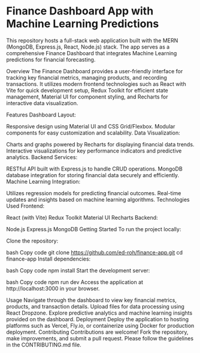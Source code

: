 # Finance Dashboard App with Machine Learning Predictions
This repository hosts a full-stack web application built with the MERN (MongoDB, Express.js, React, Node.js) stack. The app serves as a comprehensive Finance Dashboard that integrates Machine Learning predictions for financial forecasting.

Overview
The Finance Dashboard provides a user-friendly interface for tracking key financial metrics, managing products, and recording transactions. It utilizes modern frontend technologies such as React with Vite for quick development setup, Redux Toolkit for efficient state management, Material UI for component styling, and Recharts for interactive data visualization.

Features
Dashboard Layout:

Responsive design using Material UI and CSS Grid/Flexbox.
Modular components for easy customization and scalability.
Data Visualization:

Charts and graphs powered by Recharts for displaying financial data trends.
Interactive visualizations for key performance indicators and predictive analytics.
Backend Services:

RESTful API built with Express.js to handle CRUD operations.
MongoDB database integration for storing financial data securely and efficiently.
Machine Learning Integration:

Utilizes regression models for predicting financial outcomes.
Real-time updates and insights based on machine learning algorithms.
Technologies Used
Frontend:

React (with Vite)
Redux Toolkit
Material UI
Recharts
Backend:

Node.js
Express.js
MongoDB
Getting Started
To run the project locally:

Clone the repository:

bash
Copy code
git clone https://github.com/ed-roh/finance-app.git
cd finance-app
Install dependencies:

bash
Copy code
npm install
Start the development server:

bash
Copy code
npm run dev
Access the application at http://localhost:3000 in your browser.

Usage
Navigate through the dashboard to view key financial metrics, products, and transaction details.
Upload files for data processing using React Dropzone.
Explore predictive analytics and machine learning insights provided on the dashboard.
Deployment
Deploy the application to hosting platforms such as Vercel, Fly.io, or containerize using Docker for production deployment.
Contributing
Contributions are welcome! Fork the repository, make improvements, and submit a pull request. Please follow the guidelines in the CONTRIBUTING.md file.
